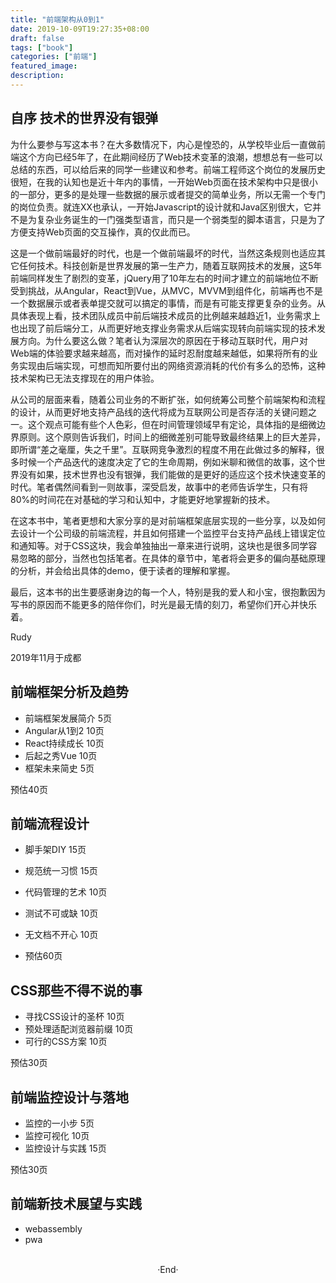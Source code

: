 ```yaml
---
title: "前端架构从0到1"
date: 2019-10-09T19:27:35+08:00
draft: false
tags: ["book"]
categories: ["前端"]
featured_image: 
description: 
---
```

## 自序 技术的世界没有银弹

为什么要参与写这本书？在大多数情况下，内心是惶恐的，从学校毕业后一直做前端这个方向已经5年了，在此期间经历了Web技术变革的浪潮，想想总有一些可以总结的东西，可以给后来的同学一些建议和参考。前端工程师这个岗位的发展历史很短，在我的认知也是近十年内的事情，一开始Web页面在技术架构中只是很小的一部分，更多的是处理一些数据的展示或者提交的简单业务，所以无需一个专门的岗位负责。就连XX也承认，一开始Javascript的设计就和Java区别很大，它并不是为复杂业务诞生的一门强类型语言，而只是一个弱类型的脚本语言，只是为了方便支持Web页面的交互操作，真的仅此而已。

这是一个做前端最好的时代，也是一个做前端最坏的时代，当然这条规则也适应其它任何技术。科技创新是世界发展的第一生产力，随着互联网技术的发展，这5年前端同样发生了剧烈的变革，jQuery用了10年左右的时间才建立的前端地位不断受到挑战，从Angular，React到Vue，从MVC，MVVM到组件化，前端再也不是一个数据展示或者表单提交就可以搞定的事情，而是有可能支撑更复杂的业务。从具体表现上看，技术团队成员中前后端技术成员的比例越来越趋近1，业务需求上也出现了前后端分工，从而更好地支撑业务需求从后端实现转向前端实现的技术发展方向。为什么要这么做？笔者认为深层次的原因在于移动互联时代，用户对Web端的体验要求越来越高，而对操作的延时忍耐度越来越低，如果将所有的业务实现由后端实现，可想而知所要付出的网络资源消耗的代价有多么的恐怖，这种技术架构已无法支撑现在的用户体验。

从公司的层面来看，随着公司业务的不断扩张，如何统筹公司整个前端架构和流程的设计，从而更好地支持产品线的迭代将成为互联网公司是否存活的关键问题之一。这个观点可能有些个人色彩，但在时间管理领域早有定论，具体指的是细微边界原则。这个原则告诉我们，时间上的细微差别可能导致最终结果上的巨大差异，即所谓“差之毫厘，失之千里”。互联网竞争激烈的程度不用在此做过多的解释，很多时候一个产品迭代的速度决定了它的生命周期，例如米聊和微信的故事，这个世界没有如果，技术世界也没有银弹，我们能做的是更好的适应这个技术快速变革的时代。笔者偶然间看到一则故事，深受启发，故事中的老师告诉学生，只有将80%的时间花在对基础的学习和认知中，才能更好地掌握新的技术。

在这本书中，笔者更想和大家分享的是对前端框架底层实现的一些分享，以及如何去设计一个公司级的前端流程，并且如何搭建一个监控平台支持产品线上错误定位和通知等。对于CSS这块，我会单独抽出一章来进行说明，这块也是很多同学容易忽略的部分，当然也包括笔者。在具体的章节中，笔者将会更多的偏向基础原理的分析，并会给出具体的demo，便于读者的理解和掌握。

最后，这本书的出生要感谢身边的每一个人，特别是我的爱人和小宝，很抱歉因为写书的原因而不能更多的陪伴你们，时光是最无情的刻刀，希望你们开心并快乐着。

Rudy 

2019年11月于成都


## 前端框架分析及趋势 

- 前端框架发展简介 5页
- Angular从1到2 10页
- React持续成长 10页
- 后起之秀Vue 10页
- 框架未来简史 5页

预估40页

## 前端流程设计 

- 脚手架DIY 15页
- 规范统一习惯 15页
- 代码管理的艺术 10页
- 测试不可或缺 10页
- 无文档不开心 10页

- 预估60页

## CSS那些不得不说的事

- 寻找CSS设计的圣杯 10页
- 预处理适配浏览器前缀 10页
- 可行的CSS方案 10页

预估30页

## 前端监控设计与落地

- 监控的一小步 5页
- 监控可视化 10页
- 监控设计与实践 15页

预估30页

## 前端新技术展望与实践

- webassembly
- pwa

<br>

<center>  ·End·  </center>